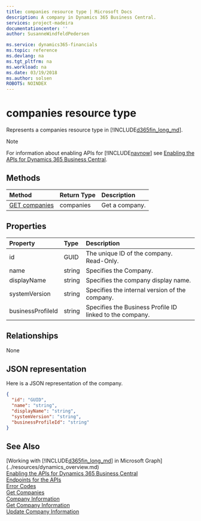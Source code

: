 ```yaml
---
title: companies resource type | Microsoft Docs
description: A company in Dynamics 365 Business Central.
services: project-madeira
documentationcenter: ''
author: SusanneWindfeldPedersen

ms.service: dynamics365-financials
ms.topic: reference
ms.devlang: na
ms.tgt_pltfrm: na
ms.workload: na
ms.date: 03/19/2018
ms.author: solsen
ROBOTS: NOINDEX
---
```


# companies resource type
Represents a companies resource type in [!INCLUDE[d365fin_long_md](../../includes/d365fin_long_md.md)]. 

> [!NOTE]  
> For information about enabling APIs for [!INCLUDE[navnow](../../includes/navnow_md.md)] see [Enabling the APIs for Dynamics 365 Business Central](../../enabling-apis-for-dynamics-nav.md).

## Methods

| Method         | Return Type  |Description|
|:---------------|:-------------|:----------|
|[GET companies](../api/dynamics_companies_get.md)|companies|Get a company.|

## Properties

| Property        | Type |Description                             |
|:----------------|:-----|:---------------------------------------|
|id               |GUID  |The unique ID of the company. Read-Only.|
|name             |string|Specifies the Company.                  |
|displayName      |string|Specifies the company display name.     |
|systemVersion    |string|Specifies the internal version of the company.|
|businessProfileId|string|Specifies the Business Profile ID linked to the company.|


## Relationships
None

## JSON representation

Here is a JSON representation of the company.

```json
{
  "id": "GUID",
  "name": "string",
  "displayName": "string",
  "systemVersion": "string",
  "businessProfileId": "string"
}
```

## See Also
[Working with [!INCLUDE[d365fin_long_md](../../includes/d365fin_long_md.md)] in Microsoft Graph](../resources/dynamics_overview.md)  
[Enabling the APIs for Dynamics 365 Business Central](../../enabling-apis-for-dynamics-nav.md)  
[Endpoints for the APIs](../../endpoints-apis-for-dynamics.md)  
[Error Codes](../dynamics_error_codes.md)  
[Get Companies](../api/dynamics_companies_get.md)  
[Company Information](dynamics_companyinformation.md)  
[Get Company Information](../api/dynamics_companyinformation_get.md)  
[Update Company Information](../api/dynamics_companyinformation_update.md)  
